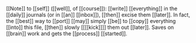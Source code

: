 [[Note]] to [[self]] ([[well]], of [[course]]): [[write]] [[everything]] in the [[daily]] journals (or in [[an]] [[inbox]]), [[then]] excise them [[later]]. In fact, the [[best]] way to [[port]] [[may]] simply [[be]] to [[copy]] everything [[into]] this file, [[then]] slowly [[[[kick]]]] them out [[later]]. Saves on [[brain]] work and gets the [[process]] [[started]].